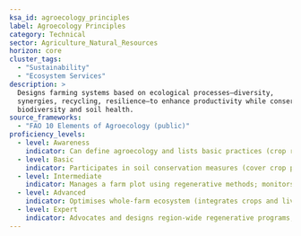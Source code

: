 ```yaml
---
ksa_id: agroecology_principles
label: Agroecology Principles
category: Technical
sector: Agriculture_Natural_Resources
horizon: core
cluster_tags:
  - "Sustainability"
  - "Ecosystem Services"
description: >
  Designs farming systems based on ecological processes—diversity,
  synergies, recycling, resilience—to enhance productivity while conserving
  biodiversity and soil health.
source_frameworks:
  - "FAO 10 Elements of Agroecology (public)"
proficiency_levels:  
  - level: Awareness  
    indicator: Can define agroecology and lists basic practices (crop rotation, organic composting).  
  - level: Basic  
    indicator: Participates in soil conservation measures (cover crop planting, reduced tillage) under guidance.  
  - level: Intermediate  
    indicator: Manages a farm plot using regenerative methods; monitors soil organic matter and crop diversity outcomes.  
  - level: Advanced  
    indicator: Optimises whole-farm ecosystem (integrates crops and livestock, biological pest control) to improve resilience and yield.  
  - level: Expert  
    indicator: Advocates and designs region-wide regenerative programs; contributes to policy or frameworks (e.g., FAO) promoting sustainable agriculture.  
---
```


